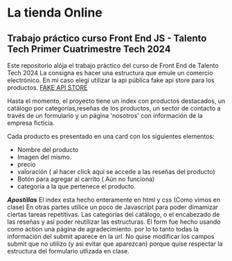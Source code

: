 # La tienda Online
## Trabajo práctico curso  Front End JS - Talento Tech Primer Cuatrimestre Tech 2024


Este repositorio alója el trabajo práctico del curso de Front End de Talento Tech 2024 
La consigna es hacer una estructura que emule un comercio electrónico.
En mi caso elegí utilizar la api pública fake api store  para  los productos.
[FAKE API STORE](https://fakestoreapi.com/) 


Hasta el momento, el proyecto tiene un index con productos destacados, un catálogo por categorías,reseñas de los productos, un sector de contacto a través de un formulario y un página 'nosotros' con información de la empresa ficticia.

Cada producto es presentado en una card con los siguientes elementos:

- Nombre del producto
- Imagen del mismo.
- precio
- valoración  ( al hacer click aqui se accede a las reseñas del producto)
- Botón para agregar al carrito  ( Aún no funciona)
- categoría a la que pertenece el producto.


***Apostillas***
El index esta hecho enteramente en html y css (Como vimos en clase)
En otras partes utilice un poco de Javascript para poder dimamizar ciertas tareas repetitivas.
Las categorías del catálogo, o el encabezado de las reseñas y así poder reutilizar las estructuras.
El form fue hecho usando  como action una página de agradecimiento.
por lo to tanto todas la información del submit aparece en la url. 
No quise modificar los  campos submit  que no utilizo (y asi evitar que aparezcan)
porque quise respectar la estructura del formulario utlizada en clase.